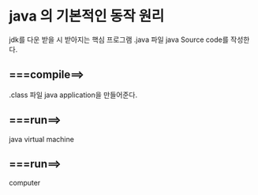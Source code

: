# java 의 기본적인 동작 원리
jdk를 다운 받을 시 받아지는 핵심 프로그램
.java 파일 java Source code를 작성한다.
## ===compile==>
.class 파일 java application을 만들어준다.
## ===run==>
java virtual machine
## ===run==>
computer